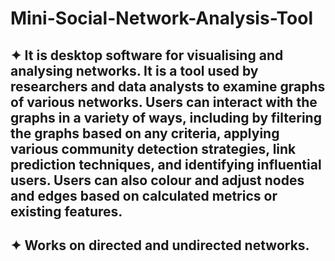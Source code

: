 # Mini-Social-Network-Analysis-Tool

## ✦ It is desktop software for visualising and analysing networks. It is a tool used by researchers and data analysts to examine graphs of various networks. Users can interact with the graphs in a variety of ways, including by filtering the graphs based on any criteria, applying various community detection strategies, link prediction techniques, and identifying influential users. Users can also colour and adjust nodes and edges based on calculated metrics or existing features.

## ✦ Works on directed and undirected networks.

